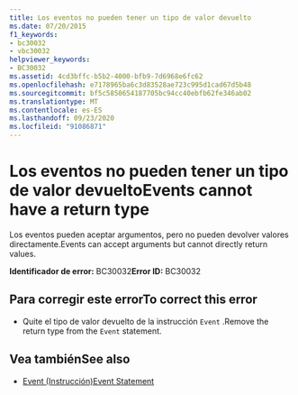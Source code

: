 ```yaml
---
title: Los eventos no pueden tener un tipo de valor devuelto
ms.date: 07/20/2015
f1_keywords:
- bc30032
- vbc30032
helpviewer_keywords:
- BC30032
ms.assetid: 4cd3bffc-b5b2-4000-bfb9-7d6968e6fc62
ms.openlocfilehash: e7178965ba6c3d83528ae723c995d1cad67d5b48
ms.sourcegitcommit: bf5c5850654187705bc94cc40ebfb62fe346ab02
ms.translationtype: MT
ms.contentlocale: es-ES
ms.lasthandoff: 09/23/2020
ms.locfileid: "91086871"
---
```

# <a name="events-cannot-have-a-return-type"></a><span data-ttu-id="ec9e5-102">Los eventos no pueden tener un tipo de valor devuelto</span><span class="sxs-lookup"><span data-stu-id="ec9e5-102">Events cannot have a return type</span></span>

<span data-ttu-id="ec9e5-103">Los eventos pueden aceptar argumentos, pero no pueden devolver valores directamente.</span><span class="sxs-lookup"><span data-stu-id="ec9e5-103">Events can accept arguments but cannot directly return values.</span></span>  
  
 <span data-ttu-id="ec9e5-104">**Identificador de error:** BC30032</span><span class="sxs-lookup"><span data-stu-id="ec9e5-104">**Error ID:** BC30032</span></span>  
  
## <a name="to-correct-this-error"></a><span data-ttu-id="ec9e5-105">Para corregir este error</span><span class="sxs-lookup"><span data-stu-id="ec9e5-105">To correct this error</span></span>  
  
- <span data-ttu-id="ec9e5-106">Quite el tipo de valor devuelto de la instrucción `Event` .</span><span class="sxs-lookup"><span data-stu-id="ec9e5-106">Remove the return type from the `Event` statement.</span></span>  
  
## <a name="see-also"></a><span data-ttu-id="ec9e5-107">Vea también</span><span class="sxs-lookup"><span data-stu-id="ec9e5-107">See also</span></span>

- [<span data-ttu-id="ec9e5-108">Event (Instrucción)</span><span class="sxs-lookup"><span data-stu-id="ec9e5-108">Event Statement</span></span>](../language-reference/statements/event-statement.md)
